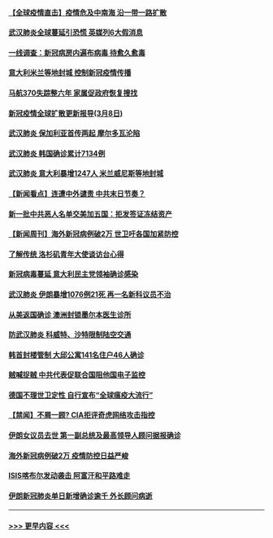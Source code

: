 #### [【全球疫情直击】疫情危及中南海 沿一带一路扩散](../pages/prog202/a102794985.md?t=03090403) 
#### [武汉肺炎全球蔓延引恐慌 英媒列6大假消息](../pages/prog202/a102794910.md?t=03090403) 
#### [一线调查：新冠病房内遍布病毒 待愈久愈毒](../pages/prog202/a102794885.md?t=03090403) 
#### [意大利米兰等地封城 控制新冠疫情传播](../pages/prog202/a102794919.md?t=03090403) 
#### [马航370失踪整六年 家属促政府恢复搜找](../pages/prog202/a102794906.md?t=03090403) 
#### [新冠疫情全球扩散更新报导(3月8日)](../pages/prog202/a102794904.md?t=03090403) 
#### [武汉肺炎 保加利亚首传两起 摩尔多瓦沦陷](../pages/prog202/a102794845.md?t=03090403) 
#### [武汉肺炎 韩国确诊累计7134例](../pages/prog202/a102794726.md?t=03090403) 
#### [武汉肺炎 意大利暴增1247人 米兰威尼斯等地封城](../pages/prog202/a102794689.md?t=03090403) 
#### [【新闻看点】连遭中外谴责 中共末日节奏？](../pages/prog202/a102794677.md?t=03090403) 
#### [新一批中共恶人名单交美加五国：拒发签证冻结资产](../pages/prog202/a102794665.md?t=03090403) 
#### [【新闻周刊】海外新冠病例破2万 世卫吁各国加紧防控](../pages/prog202/a102794613.md?t=03090403) 
#### [了解传统 洛杉矶青年大使谈访台心得](../pages/prog202/a102794378.md?t=03090403) 
#### [新冠病毒蔓延 意大利民主党领袖确诊感染](../pages/prog202/a102794368.md?t=03090403) 
#### [武汉肺炎 伊朗暴增1076例21死 再一名新科议员不治](../pages/prog202/a102794260.md?t=03090403) 
#### [从美返国确诊 澳洲封锁墨尔本医生诊所](../pages/prog202/a102794086.md?t=03090403) 
#### [防武汉肺炎 科威特、沙特限制陆空交通](../pages/prog202/a102793875.md?t=03090403) 
#### [韩首封楼管制 大邱公寓141名住户46人确诊](../pages/prog202/a102793841.md?t=03090403) 
#### [贼喊捉贼  中共代表促联合国阻他国电子监控](../pages/prog202/a102793638.md?t=03090403) 
#### [德国不理世卫定性 自行宣布“全球瘟疫大流行”](../pages/prog202/a102793673.md?t=03090403) 
#### [【禁闻】不屑一顾? CIA拒评奇虎网络攻击指控](../pages/prog202/a102793736.md?t=03090403) 
#### [伊朗女议员去世 第一副总统及最高领导人顾问据报确诊](../pages/prog202/a102793591.md?t=03090403) 
#### [海外新冠病例破2万 疫情防控日益严峻](../pages/prog202/a102793661.md?t=03090403) 
#### [ISIS喀布尔发动袭击 阿富汗和平路难走](../pages/prog202/a102793659.md?t=03090403) 
#### [伊朗新冠肺炎单日新增确诊逾千 外长顾问病逝](../pages/prog202/a102793574.md?t=03090403) 

----
#### [ >>> 更早内容 <<< ](../indexes/prog202-earlier.md)
